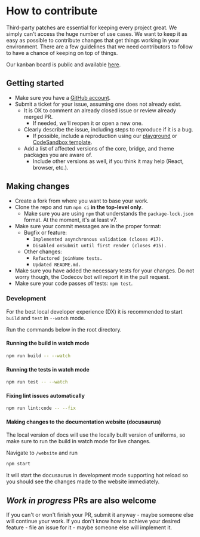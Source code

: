 # How to contribute

Third-party patches are essential for keeping every project great. We simply can't access the huge number of use cases. We want to keep it as easy as possible to contribute changes that get things working in your environment. There are a few guidelines that we need contributors to follow to have a chance of keeping on top of things.

Our kanban board is public and available [here](https://github.com/orgs/vazco/projects/4/views/5).

## Getting started

- Make sure you have a [GitHub account](https://github.com/signup/free).
- Submit a ticket for your issue, assuming one does not already exist.
  - It is OK to comment an already closed issue or review already merged PR.
    - If needed, we'll reopen it or open a new one.
  - Clearly describe the issue, including steps to reproduce if it is a bug.
    - If possible, include a reproduction using our [playground](https://uniforms.tools/playground) or [CodeSandbox template](https://codesandbox.io/s/github/vazco/uniforms/tree/master/reproductions).
  - Add a list of affected versions of the core, bridge, and theme packages you are aware of.
    - Include other versions as well, if you think it may help (React, browser, etc.).

## Making changes

- Create a fork from where you want to base your work.
- Clone the repo and run `npm ci` **in the top-level only**.
  - Make sure you are using `npm` that understands the `package-lock.json` format. At the moment, it's at least v7.
- Make sure your commit messages are in the proper format:
  - Bugfix or feature:
    - `Implemented asynchronous validation (closes #17).`
    - `Disabled onSubmit until first render (closes #15).`
  - Other changes:
    - `Refactored joinName tests.`
    - `Updated README.md.`
- Make sure you have added the necessary tests for your changes. Do not worry though, the Codecov bot will report it in the pull request.
- Make sure your code passes _all_ tests: `npm test`.

### Development

For the best local developer experience (DX) it is recommended to start `build` and `test` in `--watch` mode.

Run the commands below in the root directory.

#### Running the build in watch mode

```sh
npm run build -- --watch
```

#### Running the tests in watch mode

```sh
npm run test -- --watch
```

#### Fixing lint issues automatically

```sh
npm run lint:code -- --fix
```

#### Making changes to the documentation website (docusaurus)

The local version of docs will use the locally built version of uniforms, so make sure to run the build in watch mode for live changes.

Navigate to `/website` and run

```sh
npm start
```

It will start the docusaurus in development mode supporting hot reload so you should see the changes made to the website immediately.

## _Work in progress_ PRs are also welcome

If you can't or won't finish your PR, submit it anyway - maybe someone else will continue your work. If you don't know how to achieve your desired feature - file an issue for it - maybe someone else will implement it.
